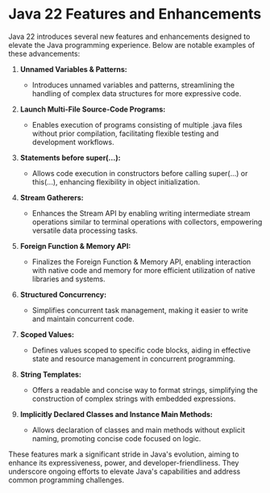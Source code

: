 # Java 22 Features and Enhancements

Java 22 introduces several new features and enhancements designed to elevate the Java programming experience. Below are notable examples of these advancements:

1. **Unnamed Variables & Patterns:** 
   - Introduces unnamed variables and patterns, streamlining the handling of complex data structures for more expressive code.

2. **Launch Multi-File Source-Code Programs:**
   - Enables execution of programs consisting of multiple .java files without prior compilation, facilitating flexible testing and development workflows.

3. **Statements before super(...):**
   - Allows code execution in constructors before calling super(...) or this(...), enhancing flexibility in object initialization.

4. **Stream Gatherers:**
   - Enhances the Stream API by enabling writing intermediate stream operations similar to terminal operations with collectors, empowering versatile data processing tasks.

5. **Foreign Function & Memory API:**
   - Finalizes the Foreign Function & Memory API, enabling interaction with native code and memory for more efficient utilization of native libraries and systems.

6. **Structured Concurrency:**
   - Simplifies concurrent task management, making it easier to write and maintain concurrent code.

7. **Scoped Values:**
   - Defines values scoped to specific code blocks, aiding in effective state and resource management in concurrent programming.

8. **String Templates:**
   - Offers a readable and concise way to format strings, simplifying the construction of complex strings with embedded expressions.

9. **Implicitly Declared Classes and Instance Main Methods:**
   - Allows declaration of classes and main methods without explicit naming, promoting concise code focused on logic.

These features mark a significant stride in Java's evolution, aiming to enhance its expressiveness, power, and developer-friendliness. They underscore ongoing efforts to elevate Java's capabilities and address common programming challenges.
